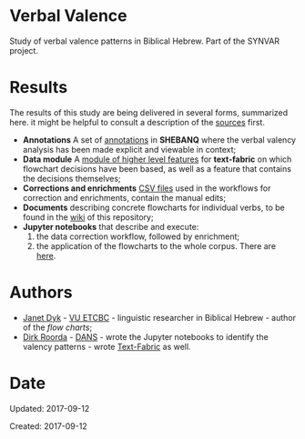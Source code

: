 # Verbal Valence
Study of verbal valence patterns in Biblical Hebrew. Part of the SYNVAR project.

# Results

The results of this study are being delivered in several forms, summarized here.
it might be helpful to consult a description of the
[sources](https://github.com/ETCBC/valence/wiki/Sources)
first.

* **Annotations** A set of
  [annotations](https://shebanq.ancient-data.org/hebrew/note?version=4b&id=Mnx2YWxlbmNl&tp=txt_tb1&nget=v)
  in **SHEBANQ** where the verbal valency analysis has been made explicit and viewable in context;
* **Data module** A 
  [module of higher level features](https://github.com/ETCBC/valence/tree/master/tf/4b)
  for **text-fabric** on which flowchart decisions have been based, as well as a feature that
  contains the decisions themselves;
* **Corrections and enrichments**
  [CSV files](https://github.com/ETCBC/valence/tree/master/workflow)
  used in the workflows for correction and enrichments, contain the manual edits;
* **Documents** describing concrete flowcharts for individual verbs, to be found in the
  [wiki](https://github.com/ETCBC/valence/wiki)
  of this repository;
* **Jupyter notebooks** that describe and execute:
  1. the data correction workflow, followed by enrichment;
  2. the application of the flowcharts to the whole corpus.
  There are [here](https://github.com/ETCBC/valence/tree/master/notebooks).

# Authors
* [Janet Dyk](mailto:j.w.dyk@vu.nl) -
  [VU ETCBC](https://www.godgeleerdheid.vu.nl/en/research/institutes-and-centres/eep-talstra-centre-for-bible-and-computer/index.aspx) -
  linguistic researcher in Biblical Hebrew -
  author of the *flow charts*;
* [Dirk Roorda](mailto:dirk.roorda@dans.knaw.nl) -
  [DANS](https://dans.knaw.nl/en/front-page?set_language=en) -
  wrote the Jupyter notebooks to identify the valency patterns -
  wrote [Text-Fabric](https://github.com/ETCBC/text-fabric) as well.

# Date

Updated: 2017-09-12

Created: 2017-09-12
